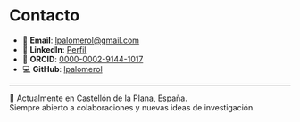# Contacto

- 📧 **Email**: [lpalomerol@gmail.com](mailto:lpalomerol@gmail.com)  
- 💼 **LinkedIn**: [Perfil](https://www.linkedin.com/in/lpalomerol)  
- 🔗 **ORCID**: [0000-0002-9144-1017](https://orcid.org/0000-0002-9144-1017)  
- 💻 **GitHub**: [lpalomerol](https://github.com/lpalomerol)  

---

📍 Actualmente en Castellón de la Plana, España.  
Siempre abierto a colaboraciones y nuevas ideas de investigación.

